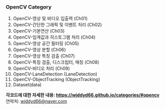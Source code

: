 ### OpenCV Category
1. OpenCV-영상 및 비디오 입출력 (Ch01)
2. OpenCV-간단한 그래픽 및 이벤트 처리 (Ch02)
3. OpenCV-기본연산 (Ch03)
4. OpenCV-임계값과 히스토그램 처리 (Ch04)
5. OpenCV-영상 공간 필터링 (Ch05)
6. OpenCV-영상 분할 (Ch06)
7. OpenCV-영상 특징 검출 (Ch07)
8. OpenCV-특징 검출, 디스크립터, 매칭 (Ch08)
9. OpenCV-비디오 처리 (Ch09)
10. OpenCV-LaneDetection (LaneDetection)
11. OpenCV-ObjectTracking (ObjectTracking)
12. Dataset(data)

**각코드에 대한 자세한 내용: <https://wjddyd66.github.io/categories/#opencv>**  
연락처: wjddyd66@naver.com
